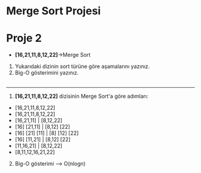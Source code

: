 # Merge Sort Projesi

#  Proje 2
- **[16,21,11,8,12,22]**->Merge Sort
1. Yukarıdaki dizinin sort türüne göre aşamalarını yazınız.
2. Big-O gösterimini yazınız.
<br><br>
-----------------------------------------------------------
1. **[16,21,11,8,12,22]** dizisinin Merge Sort'a göre adımları:
* [16,21,11,8,12,22]
* [16,21,11,8,12,22] 
* [16,21,11]  |  [8,12,22] 
* [16] [21,11]  |  [8,12] [22] 
* [16] [21] [11]  |  [8] [12] [22] 
* [16] [11,21]   |   [8,12] [22] 
* [11,16,21]   |   [8,12,22] 
* [8,11,12,16,21,22] 

2. Big-O gösterimi --> O(nlogn)